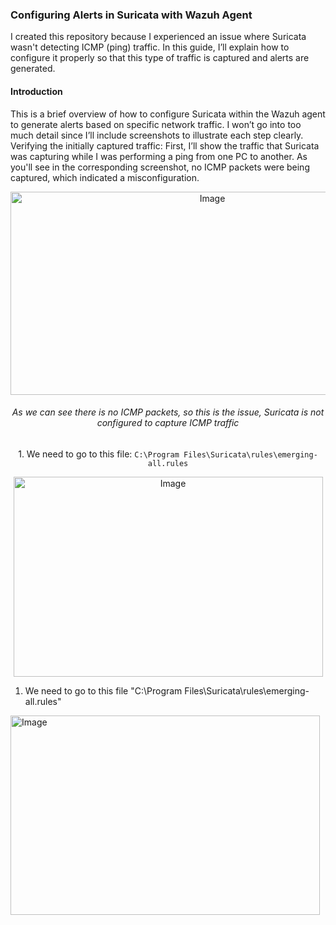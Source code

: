 ### Configuring Alerts in Suricata with Wazuh Agent
I created this repository because I experienced an issue where Suricata wasn't detecting ICMP (ping) traffic. In this guide, I’ll explain how to configure it properly so that this type of traffic is captured and alerts are generated.
#### Introduction
This is a brief overview of how to configure Suricata within the Wazuh agent to generate alerts based on specific network traffic. I won’t go into too much detail since I’ll include screenshots to illustrate each step clearly.
Verifying the initially captured traffic:
First, I’ll show the traffic that Suricata was capturing while I was performing a ping from one PC to another. As you'll see in the corresponding screenshot, no ICMP packets were being captured, which indicated a misconfiguration.
<div align="center">
  <img width="630" height="325" src="https://github.com/user-attachments/assets/fc659d8e-0e99-4667-9d8a-0d6b6cffcb81" alt="Image" />
  
  <h6>As we can see there is no ICMP packets, so this is the issue, Suricata is not configured to capture ICMP traffic</h6>
</div>

<div align="center">
  <p>1. We need to go to this file: <code>C:\Program Files\Suricata\rules\emerging-all.rules</code></p>
  <img width="495" height="320" src="https://github.com/user-attachments/assets/7943cd62-a5d7-461d-a76e-2799b6fef849" alt="Image" />
</div>

1. We need to go to this file "C:\Program Files\Suricata\rules\emerging-all.rules"
  <img width="495" height="319,8" alt="Image" src="https://github.com/user-attachments/assets/7943cd62-a5d7-461d-a76e-2799b6fef849" />
</p>
